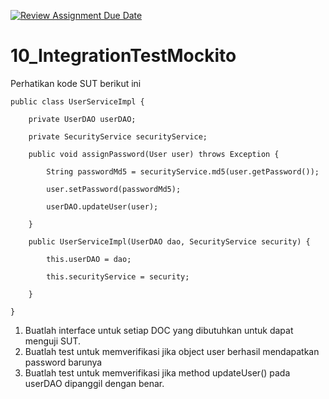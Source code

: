[![Review Assignment Due Date](https://classroom.github.com/assets/deadline-readme-button-24ddc0f5d75046c5622901739e7c5dd533143b0c8e959d652212380cedb1ea36.svg)](https://classroom.github.com/a/zgOQAhkf)
# 10_IntegrationTestMockito
Perhatikan kode SUT berikut ini

    public class UserServiceImpl {
    
        private UserDAO userDAO;
    
        private SecurityService securityService;
    
        public void assignPassword(User user) throws Exception {
    
            String passwordMd5 = securityService.md5(user.getPassword());
    
            user.setPassword(passwordMd5);
    
            userDAO.updateUser(user);
    
        }
    
        public UserServiceImpl(UserDAO dao, SecurityService security) {
    
            this.userDAO = dao;
    
            this.securityService = security;
    
        }
    
    }
1. Buatlah interface untuk setiap DOC yang dibutuhkan untuk dapat menguji SUT.
3. Buatlah test untuk memverifikasi jika object user berhasil mendapatkan password barunya 
4. Buatlah test untuk memverifikasi jika method updateUser() pada userDAO dipanggil dengan benar.

